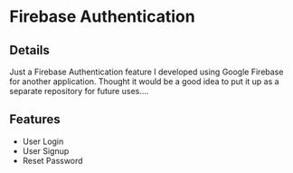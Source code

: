 # Firebase Authentication

## Details
Just a Firebase Authentication feature I developed using Google Firebase for another application. Thought it would be a good idea to put it up as a separate repository for future uses....

## Features
- User Login
- User Signup
- Reset Password

